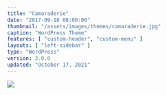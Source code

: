 ```yaml
---
title: "Camaraderie"
date: "2017-09-18 08:00:00"
thumbnail: "/assets/images/themes/camaraderie.jpg"
caption: "WordPress Theme"
features: [ "custom-header", "custom-menu" ]
layouts: [ "left-sidebar" ]
type: "WordPress"
version: 3.0.0
updated: "October 17, 2021"
---
```

<img src="{{ $page->thumbnail }}" />